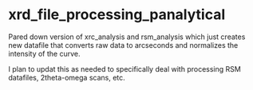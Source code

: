 # xrd_file_processing_panalytical
Pared down version of xrc_analysis and rsm_analysis which just creates new datafile that converts raw data to arcseconds and normalizes the intensity of the curve.

I plan to updat this as needed to specifically deal with processing RSM datafiles, 2theta-omega scans, etc.
